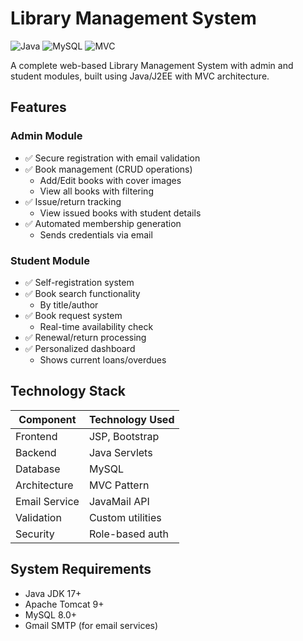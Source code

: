 # Library Management System

![Java](https://img.shields.io/badge/Java-17-blue)
![MySQL](https://img.shields.io/badge/MySQL-8.0-orange)
![MVC](https://img.shields.io/badge/Architecture-MVC-brightgreen)

A complete web-based Library Management System with admin and student modules, built using Java/J2EE with MVC architecture.

## Features

### Admin Module
- ✅ Secure registration with email validation
- ✅ Book management (CRUD operations)
  - Add/Edit books with cover images
  - View all books with filtering
- ✅ Issue/return tracking
  - View issued books with student details
- ✅ Automated membership generation
  - Sends credentials via email

### Student Module
- ✅ Self-registration system
- ✅ Book search functionality
  - By title/author
- ✅ Book request system
  - Real-time availability check
- ✅ Renewal/return processing
- ✅ Personalized dashboard
  - Shows current loans/overdues

## Technology Stack

| Component        | Technology Used |
|------------------|-----------------|
| Frontend         | JSP, Bootstrap  |
| Backend          | Java Servlets   |
| Database         | MySQL           |
| Architecture     | MVC Pattern     |
| Email Service    | JavaMail API    |
| Validation       | Custom utilities|
| Security         | Role-based auth |

## System Requirements

- Java JDK 17+
- Apache Tomcat 9+
- MySQL 8.0+
- Gmail SMTP (for email services)


